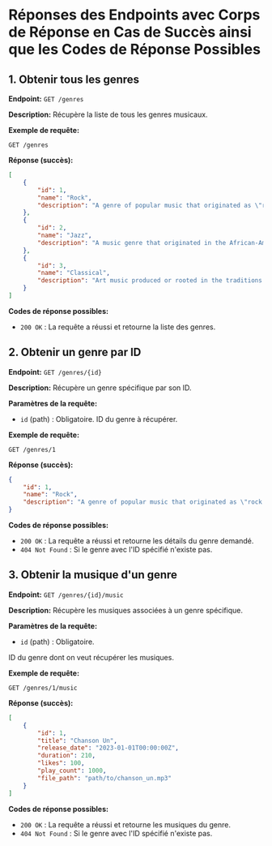 # Réponses des Endpoints avec Corps de Réponse en Cas de Succès ainsi que les Codes de Réponse Possibles


## 1. Obtenir tous les genres
**Endpoint:** `GET /genres`
  
**Description:** Récupère la liste de tous les genres musicaux.

**Exemple de requête:**
```
GET /genres
```

**Réponse (succès):**
```json
[
    {
        "id": 1,
        "name": "Rock",
        "description": "A genre of popular music that originated as \"rock and roll\" in the United States."
    },
    {
        "id": 2,
        "name": "Jazz",
        "description": "A music genre that originated in the African-American communities of New Orleans."
    },
    {
        "id": 3,
        "name": "Classical",
        "description": "Art music produced or rooted in the traditions of Western culture."
    }
]
```

**Codes de réponse possibles:**
- `200 OK` : La requête a réussi et retourne la liste des genres.

## 2. Obtenir un genre par ID
**Endpoint:** `GET /genres/{id}`

**Description:** Récupère un genre spécifique par son ID.

**Paramètres de la requête:**
   - `id` (path) : Obligatoire. ID du genre à récupérer.

**Exemple de requête:**
```
GET /genres/1
```

**Réponse (succès):**
```json
{
    "id": 1,
    "name": "Rock",
    "description": "A genre of popular music that originated as \"rock and roll\" in the United States."
}
```

**Codes de réponse possibles:**
- `200 OK` : La requête a réussi et retourne les détails du genre demandé.
- `404 Not Found` : Si le genre avec l'ID spécifié n'existe pas.

## 3. Obtenir la musique d'un genre
**Endpoint:** `GET /genres/{id}/music`

**Description:** Récupère les musiques associées à un genre spécifique.

**Paramètres de la requête:**
   - `id` (path) : Obligatoire.

 ID du genre dont on veut récupérer les musiques.

   **Exemple de requête:**
   ```
   GET /genres/1/music
   ```

   **Réponse (succès):**
   ```json
   [
       {
           "id": 1,
           "title": "Chanson Un",
           "release_date": "2023-01-01T00:00:00Z",
           "duration": 210,
           "likes": 100,
           "play_count": 1000,
           "file_path": "path/to/chanson_un.mp3"
       }
   ]
   ```

   **Codes de réponse possibles:**
   - `200 OK` : La requête a réussi et retourne les musiques du genre.
   - `404 Not Found` : Si le genre avec l'ID spécifié n'existe pas.
